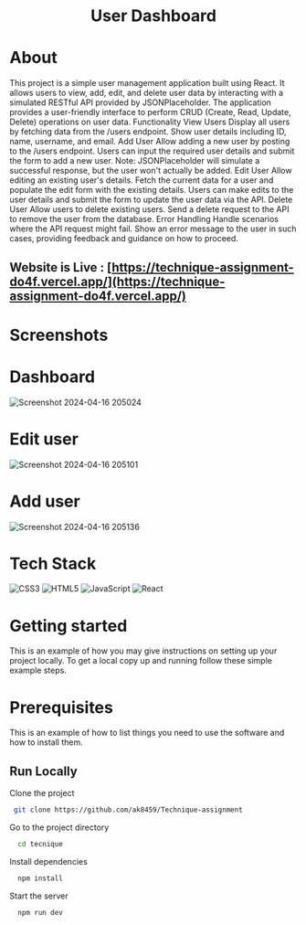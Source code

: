 <div align="center"><h1> User Dashboard </h1> </div>

# About
This project is a simple user management application built using React. It allows users to view, add, edit, and delete user data by interacting with a simulated RESTful API provided by JSONPlaceholder. The application provides a user-friendly interface to perform CRUD (Create, Read, Update, Delete) operations on user data. Functionality View Users Display all users by fetching data from the /users endpoint. Show user details including ID, name, username, and email. Add User Allow adding a new user by posting to the /users endpoint. Users can input the required user details and submit the form to add a new user. Note: JSONPlaceholder will simulate a successful response, but the user won't actually be added. Edit User Allow editing an existing user's details. Fetch the current data for a user and populate the edit form with the existing details. Users can make edits to the user details and submit the form to update the user data via the API. Delete User Allow users to delete existing users. Send a delete request to the API to remove the user from the database. Error Handling Handle scenarios where the API request might fail. Show an error message to the user in such cases, providing feedback and guidance on how to proceed.

## Website is Live : [https://technique-assignment-do4f.vercel.app/](https://technique-assignment-do4f.vercel.app/)

# Screenshots
# Dashboard
![Screenshot 2024-04-16 205024](https://github.com/ak8459/Technique-assignment/assets/87300147/91f1b92f-c454-45ff-827f-981f92e539fb)
# Edit user
![Screenshot 2024-04-16 205101](https://github.com/ak8459/Technique-assignment/assets/87300147/d73c8506-5a78-4d72-883f-c846e1e4e792)

# Add user
![Screenshot 2024-04-16 205136](https://github.com/ak8459/Technique-assignment/assets/87300147/c87cd5c0-7d7b-430f-817d-2ce388efa0fd)


# Tech Stack
![CSS3](https://img.shields.io/badge/css3-%231572B6.svg?logo=css3&logoColor=white&style=for-the-badge)
![HTML5](https://img.shields.io/badge/html5-%23E34F26.svg?logo=html5&logoColor=white&style=for-the-badge)
![JavaScript](https://img.shields.io/badge/javascript-%23323330.svg?logo=javascript&logoColor=%23F7DF1E&style=for-the-badge)
![React](https://img.shields.io/badge/react-%2320232a.svg?logo=react&logoColor=%2361DAFB&style=for-the-badge)


# Getting started
<p>This is an example of how you may give instructions on setting up your project locally. To get a local copy up and running follow these simple example steps.</p>

 # Prerequisites
  <p>This is an example of how to list things you need to use the software and how to install them.</p> 

 
## Run Locally

Clone the project

 ```bash
  git clone https://github.com/ak8459/Technique-assignment
  ```

Go to the project directory

```bash
  cd tecnique
```

Install dependencies

```bash
  npm install
```

Start the server

```bash
  npm run dev
```

